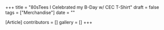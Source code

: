 +++
title = "80sTees I Celebrated my B-Day w/ CEC T-Shirt"
draft = false
tags = ["Merchandise"]
date = ""

[Article]
contributors = []
gallery = []
+++